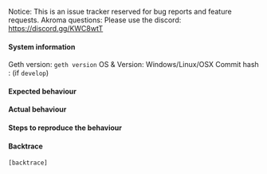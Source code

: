 Notice: This is an issue tracker reserved for bug reports and feature requests.
Akroma questions: Please use the discord: https://discord.gg/KWC8wtT

#### System information

Geth version: `geth version`
OS & Version: Windows/Linux/OSX
Commit hash : (if `develop`)

#### Expected behaviour


#### Actual behaviour


#### Steps to reproduce the behaviour


#### Backtrace

````
[backtrace]
````
